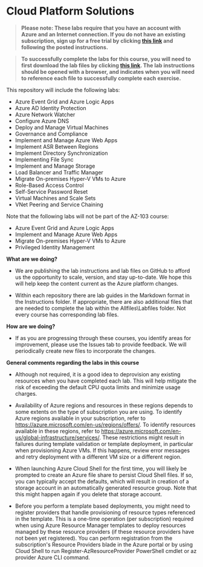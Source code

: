 # Cloud Platform Solutions

> **Please note: These labs require that you have an account with Azure and an Internet connection. If you do not have an existing subscription, sign up for a free trial by clicking [this link](https://azure.microsoft.com/en-us/free) and following the posted instructions.**

> **To successfully complete the labs for this course, you will need to first download the lab files by clicking [this link](https://github.com/BGarza-CoIT/D084-Lab-Resources/archive/master.zip).  The lab instructions should be opened with a browser, and indicates when you will need to reference each file to successfully complete each exercise.**

This repository will include the following labs:

-  Azure Event Grid and Azure Logic Apps
-  Azure AD Identity Protection
-  Azure Network Watcher
-  Configure Azure DNS
-  Deploy and Manage Virtual Machines
-  Governance and Compliance
-  Implement and Manage Azure Web Apps
-  Implement ASR Between Regions
-  Implement Directory Synchronization
-  Implementing File Sync
-  Implement and Manage Storage
-  Load Balancer and Traffic Manager
-  Migrate On-premises Hyper-V VMs to Azure
-  Role-Based Access Control
-  Self-Service Password Reset
-  Virtual Machines and Scale Sets
-  VNet Peering and Service Chaining

Note that the following labs will not be part of the AZ-103 course:

-  Azure Event Grid and Azure Logic Apps
-  Implement and Manage Azure Web Apps
-  Migrate On-premises Hyper-V VMs to Azure
-  Privileged Identity Management

**What are we doing?**

*	We are publishing the lab instructions and lab files on GitHub to afford us the opportunity to scale, version, and stay up-to-date. We hope this will help keep the content current as the Azure platform changes.

*	Within each repository there are lab guides in the Markdown format in the Instructions folder. If appropriate, there are also additional files that are needed to complete the lab within the Allfiles\Labfiles folder. Not every course has corresponding lab files.

**How are we doing?**

*	If as you are progressing through these courses, you identify areas for improvement, please use the Issues tab to provide feedback. We will periodically create new files to incorporate the changes.

**General comments regarding the labs in this course**

* Although not required, it is a good idea to deprovision any existing resources when you have completed each lab. This will help mitigate the risk of exceeding the default CPU quota limits and minimize usage charges.

* Availability of Azure regions and resources in these regions depends to some extents on the type of subscription you are using. To identify Azure regions available in your subscription, refer to https://azure.microsoft.com/en-us/regions/offers/. To identify resources available in these regions, refer to https://azure.microsoft.com/en-us/global-infrastructure/services/. These restrictions might result in failures during template validation or template deployment, in particular when provisioning Azure VMs. If this happens, review error messages and retry deployment with a different VM size or a different region.

* When launching Azure Cloud Shell for the first time, you will likely be prompted to create an Azure file share to persist Cloud Shell files. If so, you can typically accept the defaults, which will result in creation of a storage account in an automatically generated resource group. Note that this might happen again if you delete that storage account.

* Before you perform a template based deployments, you might need to register providers that handle provisioning of resource types referenced in the template. This is a one-time operation (per subscription) required when using Azure Resource Manager templates to deploy resources managed by these resource providers (if these resource providers have not been yet registered). You can perform registration from the subscription's Resource Providers blade in the Azure portal or by using Cloud Shell to run Register-AzResourceProvider PowerShell cmdlet or az provider Azure CLI command.
